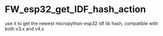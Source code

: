 # FW_esp32_get_IDF_hash_action
use it to get the newest micropython-esp32 idf lib hash, compatible with both v3.x and v4.x
